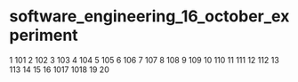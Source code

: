 # software_engineering_16_october_experiment
1 101
2 102
3 103
4 104
5 105
6 106
7 107
8 108
9 109
10 110
11 111
12 112
13 113
14
15
16
1017
1018
19
20

